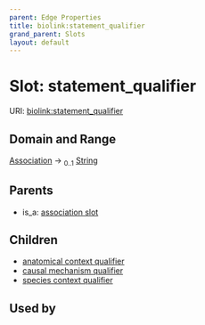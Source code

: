```yaml
---
parent: Edge Properties
title: biolink:statement_qualifier
grand_parent: Slots
layout: default
---
```


# Slot: statement_qualifier




URI: [biolink:statement_qualifier](https://w3id.org/biolink/vocab/statement_qualifier)

## Domain and Range

[Association](Association.md) ->  <sub>0..1</sub> [String](types/String.md)

## Parents

 *  is_a: [association slot](association_slot.md)

## Children

 *  [anatomical context qualifier](anatomical_context_qualifier.md)
 *  [causal mechanism qualifier](causal_mechanism_qualifier.md)
 *  [species context qualifier](species_context_qualifier.md)

## Used by

